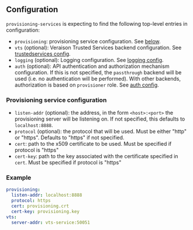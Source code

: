 ## Configuration

`provisioning-services` is expecting to find the following top-level entries in
configuration:

- `provisioning`: provisioning service configuration. See [below](#provisioning-service-configuration).
- `vts` (optional): Veraison Trusted Services backend configuration. See [trustedservices config](/vts/trustedservices/README.md#Configuration).
- `logging` (optional): Logging configuration. See [logging config](/vts/log/README.md#Configuration).
- `auth` (optional): API authentication and authorization mechanism
  configuration. If this is not specified, the `passthrough` backend will be
  used (i.e. no authentication will be performed). With other backends,
  authorization is based on `provisioner` role. See [auth
  config](/auth/README.md#Configuration).

### Provisioning service configuration

- `listen-addr` (optional): the address, in the form `<host>:<port>` the provisioning
  server will be listening on. If not specified, this defaults to
  `localhost:8888`.
- `protocol` (optional): the protocol that will be used. Must be either "http" or "https". Defaults to "https" if not specified.
- `cert`: path to the x509 certificate to be used. Must be specified if protocol is "https"
- `cert-key`: path to the key associated with the certificate specified in `cert`. Must be specified if protocol is "https"

### Example

```yaml
provisioning:
  listen-addr: localhost:8888
  protocol: https
  cert: provisioning.crt
  cert-key: provisioning.key
vts:
  server-addr: vts-service:50051
```
